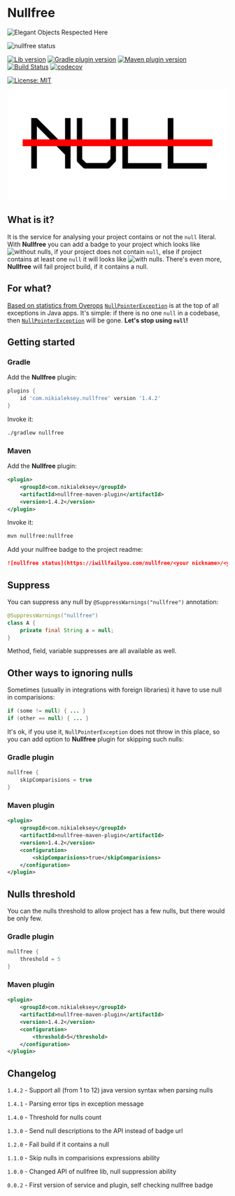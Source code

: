 # Nullfree

![Elegant Objects Respected Here](https://www.elegantobjects.org/badge.svg)

![nullfree status](https://iwillfailyou.com/nullfree/nikialeksey/nullfree)

[![Lib version](https://img.shields.io/maven-central/v/com.nikialeksey/nullfree.svg?label=lib)](https://maven-badges.herokuapp.com/maven-central/com.nikialeksey/nullfree)
[![Gradle plugin version](https://img.shields.io/maven-metadata/v/https/plugins.gradle.org/m2/com/nikialeksey/nullfree/com.nikialeksey.nullfree.gradle.plugin/maven-metadata.xml.svg?label=plugin-gradle)](https://plugins.gradle.org/plugin/com.nikialeksey.nullfree)
[![Maven plugin version](https://img.shields.io/bintray/v/nikialeksey/java/nullfree-maven-plugin.svg?label=plugin-maven)](https://bintray.com/nikialeksey/java/nullfree-maven-plugin/_latestVersion)
[![Build Status](https://travis-ci.org/nikialeksey/nullfree.svg?branch=master)](https://travis-ci.org/nikialeksey/nullfree)
[![codecov](https://codecov.io/gh/nikialeksey/nullfree/branch/master/graph/badge.svg)](https://codecov.io/gh/nikialeksey/nullfree)

[![License: MIT](https://img.shields.io/badge/License-MIT-yellow.svg)](https://github.com/nikialeksey/nullfree/blob/master/LICENSE)

![logo](https://raw.githubusercontent.com/nikialeksey/nullfree/master/assets/github-logo.png)

## What is it?

It is the service for analysing your project contains or not the `null` literal.
With **Nullfree** you can add a badge to your project which looks like 
![without nulls](https://img.shields.io/badge/nullfree-approved-green.svg), if your project
does not contain `null`, else if project contains at least one `null` it will looks like
![with nulls](https://img.shields.io/badge/nullfree-declined-red.svg). There's even more, **Nullfree** will fail project
build, if it contains a null.

## For what?

[Based on statistics from Overops](https://blog.overops.com/the-top-10-exceptions-types-in-production-java-applications-based-on-1b-events/)
[`NullPointerException`](https://docs.oracle.com/javase/8/docs/api/?java/lang/NullPointerException.html)
is at the top of all exceptions in Java apps.
It's simple: if there is no one `null` in a codebase, then
[`NullPointerException`](https://docs.oracle.com/javase/8/docs/api/?java/lang/NullPointerException.html)
will be gone. **Let's stop using `null`!**

## Getting started

### Gradle
Add the **Nullfree** plugin:
```groovy
plugins {
    id 'com.nikialeksey.nullfree' version '1.4.2'
}
```

Invoke it:
```bash
./gradlew nullfree
```

### Maven
Add the **Nullfree** plugin:
```xml
<plugin>
    <groupId>com.nikialeksey</groupId>
    <artifactId>nullfree-maven-plugin</artifactId>
    <version>1.4.2</version>
</plugin>
```

Invoke it:
```bash
mvn nullfree:nullfree
```

Add your nullfree badge to the project readme:
```markdown
![nullfree status](https://iwillfailyou.com/nullfree/<your nickname>/<your repo>)
```

## Suppress
You can suppress any null by `@SuppressWarnings("nullfree")` annotation:
```java
@SuppressWarnings("nullfree")
class A {
    private final String a = null;
}
```
Method, field, variable suppresses are all available as well.

## Other ways to ignoring nulls

Sometimes (usually in integrations with foreign libraries) it have to use null in comparisions:
```java
if (some != null) { ... }
if (other == null) { ... }
```
It's ok, if you use it, `NullPointerException` does not throw in this place, so you can add option to **Nullfree**
plugin for skipping such nulls: 

### Gradle plugin
```groovy
nullfree {
    skipComparisions = true
}
```

### Maven plugin
```xml
<plugin>
    <groupId>com.nikialeksey</groupId>
    <artifactId>nullfree-maven-plugin</artifactId>
    <version>1.4.2</version>
    <configuration>
        <skipComparisions>true</skipComparisions>
    </configuration>
</plugin>
```

## Nulls threshold
You can the nulls threshold to allow project has a few nulls, but there would be only few.

### Gradle plugin
```groovy
nullfree {
    threshold = 5
}
```

### Maven plugin
```xml
<plugin>
    <groupId>com.nikialeksey</groupId>
    <artifactId>nullfree-maven-plugin</artifactId>
    <version>1.4.2</version>
    <configuration>
        <threshold>5</threshold>
    </configuration>
</plugin>
```

## Changelog
`1.4.2` - Support all (from 1 to 12) java version syntax when parsing nulls

`1.4.1` - Parsing error tips in exception message

`1.4.0` - Threshold for nulls count

`1.3.0` - Send null descriptions to the API instead of badge url

`1.2.0` - Fail build if it contains a null

`1.1.0` - Skip nulls in comparisions expressions ability

`1.0.0` - Changed API of nullfree lib, null suppression ability

`0.0.2` - First version of service and plugin, self checking nullfree badge
